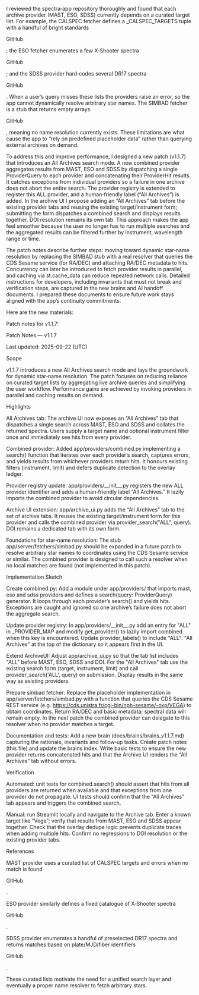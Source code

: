 I reviewed the spectra‑app repository thoroughly and found that each archive provider (MAST, ESO, SDSS) currently depends on a curated target list. For example, the CALSPEC fetcher defines a \_CALSPEC\_TARGETS tuple with a handful of bright standards

GitHub

; the ESO fetcher enumerates a few X‑Shooter spectra

GitHub

; and the SDSS provider hard‑codes several DR17 spectra

GitHub

. When a user’s query misses these lists the providers raise an error, so the app cannot dynamically resolve arbitrary star names. The SIMBAD fetcher is a stub that returns empty arrays

GitHub

, meaning no name resolution currently exists. These limitations are what cause the app to “rely on predefined placeholder data” rather than querying external archives on demand.



To address this and improve performance, I designed a new patch (v1.1.7) that introduces an All Archives search mode. A new combined provider aggregates results from MAST, ESO and SDSS by dispatching a single ProviderQuery to each provider and concatenating their ProviderHit results. It catches exceptions from individual providers so a failure in one archive does not abort the entire search. The provider registry is extended to register this ALL provider, and a human‑friendly label (“All Archives”) is added. In the archive UI I propose adding an “All Archives” tab before the existing provider tabs and reusing the existing target/instrument form; submitting the form dispatches a combined search and displays results together. DOI resolution remains its own tab. This approach makes the app feel smoother because the user no longer has to run multiple searches and the aggregated results can be filtered further by instrument, wavelength range or time.



The patch notes describe further steps: moving toward dynamic star‑name resolution by replacing the SIMBAD stub with a real resolver that queries the CDS Sesame service (for RA/DEC) and attaching RA/DEC metadata to hits. Concurrency can later be introduced to fetch provider results in parallel, and caching via st.cache\_data can reduce repeated network calls. Detailed instructions for developers, including invariants that must not break and verification steps, are captured in the new brains and AI handoff documents. I prepared these documents to ensure future work stays aligned with the app’s continuity commitments.



Here are the new materials:



Patch notes for v1.1.7:

Patch Notes — v1.1.7



Last updated: 2025-09-22 (UTC)



Scope



v1.1.7 introduces a new All Archives search mode and lays the groundwork for dynamic star‑name resolution. The patch focuses on reducing reliance on curated target lists by aggregating live archive queries and simplifying the user workflow. Performance gains are achieved by invoking providers in parallel and caching results on demand.



Highlights



All Archives tab: The archive UI now exposes an “All Archives” tab that dispatches a single search across MAST, ESO and SDSS and collates the returned spectra. Users supply a target name and optional instrument filter once and immediately see hits from every provider.



Combined provider: Added app/providers/combined.py implementing a search() function that iterates over each provider’s search, captures errors, and yields results from whichever providers return hits. It honours existing filters (instrument, limit) and defers duplicate detection to the overlay ledger.



Provider registry update: app/providers/\_\_init\_\_.py registers the new ALL provider identifier and adds a human‑friendly label “All Archives.” It lazily imports the combined provider to avoid circular dependencies.



Archive UI extension: app/archive\_ui.py adds the “All Archives” tab to the set of archive tabs. It reuses the existing target/instrument form for this provider and calls the combined provider via provider\_search("ALL", query). DOI remains a dedicated tab with its own form.



Foundations for star‑name resolution: The stub app/server/fetchers/simbad.py should be expanded in a future patch to resolve arbitrary star names to coordinates using the CDS Sesame service or similar. The combined provider is designed to call such a resolver when no local matches are found (not implemented in this patch).



Implementation Sketch



Create combined.py: Add a module under app/providers/ that imports mast, eso and sdss providers and defines a search(query: ProviderQuery) generator. It loops through each provider’s search() and yields hits. Exceptions are caught and ignored so one archive’s failure does not abort the aggregate search.



Update provider registry: In app/providers/\_\_init\_\_.py add an entry for "ALL" in \_PROVIDER\_MAP and modify get\_provider() to lazily import combined when this key is encountered. Update provider\_labels() to include "ALL": "All Archives" at the top of the dictionary so it appears first in the UI.



Extend ArchiveUI: Adjust app/archive\_ui.py so that the tab list includes "ALL" before MAST, ESO, SDSS and DOI. For the "All Archives" tab use the existing search form (target, instrument, limit) and call provider\_search('ALL', query) on submission. Display results in the same way as existing providers.



Prepare simbad fetcher: Replace the placeholder implementation in app/server/fetchers/simbad.py with a function that queries the CDS Sesame REST service (e.g. https://cds.unistra.fr/cgi-bin/nph-sesame/-oxp/VEGA) to obtain coordinates. Return RA/DEC and basic metadata; spectral data will remain empty. In the next patch the combined provider can delegate to this resolver when no provider matches a target.



Documentation and tests: Add a new brain (docs/brains/brains\_v1.1.7.md) capturing the rationale, invariants and follow‑up tasks. Create patch notes (this file) and update the brains index. Write basic tests to ensure the new provider returns concatenated hits and that the Archive UI renders the “All Archives” tab without errors.



Verification



Automated: unit tests for combined.search() should assert that hits from all providers are returned when available and that exceptions from one provider do not propagate. UI tests should confirm that the “All Archives” tab appears and triggers the combined search.



Manual: run Streamlit locally and navigate to the Archive tab. Enter a known target like “Vega”; verify that results from MAST, ESO and SDSS appear together. Check that the overlay dedupe logic prevents duplicate traces when adding multiple hits. Confirm no regressions to DOI resolution or the existing provider tabs.



References



MAST provider uses a curated list of CALSPEC targets and errors when no match is found

GitHub

.



ESO provider similarly defines a fixed catalogue of X‑Shooter spectra

GitHub

.



SDSS provider enumerates a handful of preselected DR17 spectra and returns matches based on plate/MJD/fiber identifiers

GitHub

.



These curated lists motivate the need for a unified search layer and eventually a proper name resolver to fetch arbitrary stars.

